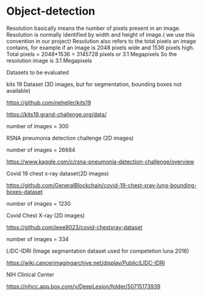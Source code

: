 # Object-detection

Resolution basically means the number of pixels present in an image. Resolution is normally identified by width and height of image.( we use this convention in our project) 
   Resolution also refers to the total pixels an image contains, for example if an image is 2048 pixels wide and 1536 pixels high.
   Total pixels = 2048*1536 = 3145728 pixels or 3.1 Megapixels
   So the resolution image is 3.1 Megapixels




Datasets to be evaluated

kits 19 Dataset (3D images, but for segmentation, bounding boxes not available)

https://github.com/neheller/kits19

https://kits19.grand-challenge.org/data/

number of images = 300

RSNA pneumonia detection challenge (2D images)

number of images = 26684

https://www.kaggle.com/c/rsna-pneumonia-detection-challenge/overview

Covid 19 chest x-ray dataset(2D images)

https://github.com/GeneralBlockchain/covid-19-chest-xray-lung-bounding-boxes-dataset

number of images = 1230

Covid Chest X-ray (2D images)

https://github.com/ieee8023/covid-chestxray-dataset

number of images = 334


LIDC-IDRI (Image segmantation dataset used for competetion luna 2016)

https://wiki.cancerimagingarchive.net/display/Public/LIDC-IDRI

NIH Clinical Center

https://nihcc.app.box.com/v/DeepLesion/folder/50715173939
